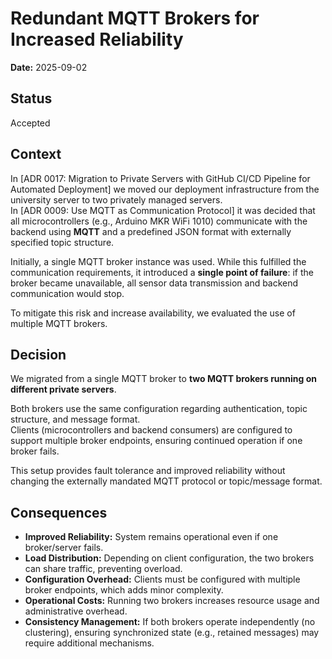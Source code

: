 #  Redundant MQTT Brokers for Increased Reliability

**Date:** 2025-09-02  

## Status

Accepted  

## Context

In [ADR 0017: Migration to Private Servers with GitHub CI/CD Pipeline for Automated Deployment] we moved our deployment infrastructure from the university server to two privately managed servers.  
In [ADR 0009: Use MQTT as Communication Protocol] it was decided that all microcontrollers (e.g., Arduino MKR WiFi 1010) communicate with the backend using **MQTT** and a predefined JSON format with externally specified topic structure.  

Initially, a single MQTT broker instance was used. While this fulfilled the communication requirements, it introduced a **single point of failure**: if the broker became unavailable, all sensor data transmission and backend communication would stop.  

To mitigate this risk and increase availability, we evaluated the use of multiple MQTT brokers.  

## Decision

We migrated from a single MQTT broker to **two MQTT brokers running on different private servers**.  

Both brokers use the same configuration regarding authentication, topic structure, and message format.  
Clients (microcontrollers and backend consumers) are configured to support multiple broker endpoints, ensuring continued operation if one broker fails.  

This setup provides fault tolerance and improved reliability without changing the externally mandated MQTT protocol or topic/message format.  

## Consequences

* **Improved Reliability:** System remains operational even if one broker/server fails.  
* **Load Distribution:** Depending on client configuration, the two brokers can share traffic, preventing overload.  
* **Configuration Overhead:** Clients must be configured with multiple broker endpoints, which adds minor complexity.  
* **Operational Costs:** Running two brokers increases resource usage and administrative overhead.  
* **Consistency Management:** If both brokers operate independently (no clustering), ensuring synchronized state (e.g., retained messages) may require additional mechanisms.  
